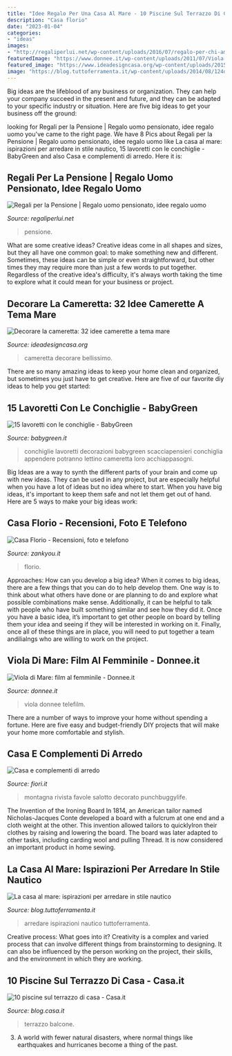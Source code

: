 ```yaml
---
title: "Idee Regalo Per Una Casa Al Mare - 10 Piscine Sul Terrazzo Di Casa"
description: "Casa florio"
date: "2023-01-04"
categories:
- "ideas"
images:
- "http://regaliperlui.net/wp-content/uploads/2016/07/regalo-per-chi-ama-il-vino-idee-regalo-per-lui-vino-regalo-divertente-per-lui-260x207.jpg"
featuredImage: "https://www.donnee.it/wp-content/uploads/2011/07/Viola-di-Mare-766x642.jpg"
featured_image: "https://www.ideadesigncasa.org/wp-content/uploads/2015/09/cameretta-bimbi-decorazione-mare.jpg"
image: "https://blog.tuttoferramenta.it/wp-content/uploads/2014/08/124d9d06d8235fb66e4555c9a9007a2a.jpg"
---
```



Big ideas are the lifeblood of any business or organization. They can help your company succeed in the present and future, and they can be adapted to your specific industry or situation. Here are five big ideas to get your business off the ground: 

	

		
looking for Regali per la Pensione | Regalo uomo pensionato, idee regalo uomo you've came to the right page. We have 8 Pics about Regali per la Pensione | Regalo uomo pensionato, idee regalo uomo like La casa al mare: ispirazioni per arredare in stile nautico, 15 lavoretti con le conchiglie - BabyGreen and also Casa e complementi di arredo. Here it is:
		
    
## Regali Per La Pensione | Regalo Uomo Pensionato, Idee Regalo Uomo

<img loading=lazy src="http://regaliperlui.net/wp-content/uploads/2016/07/regalo-per-chi-ama-il-vino-idee-regalo-per-lui-vino-regalo-divertente-per-lui-260x207.jpg" onerror="this.onerror=null;this.src='https://tse2.mm.bing.net/th?id=OIP.cd4aqXEDxn_5uzOIPwuG0AAAAA&amp;pid=15.1';" alt="Regali per la Pensione | Regalo uomo pensionato, idee regalo uomo">

_Source: regaliperlui.net_

>pensione. 

	

What are some creative ideas?
Creative ideas come in all shapes and sizes, but they all have one common goal: to make something new and different. Sometimes, these ideas can be simple or even straightforward, but other times they may require more than just a few words to put together. Regardless of the creative idea's difficulty, it's always worth taking the time to explore what it could mean for your business or project.

    
## Decorare La Cameretta: 32 Idee Camerette A Tema Mare

<img loading=lazy src="https://www.ideadesigncasa.org/wp-content/uploads/2015/09/cameretta-bimbi-decorazione-mare.jpg" onerror="this.onerror=null;this.src='https://tse1.mm.bing.net/th?id=OIP.UZ2Ioe4jIY4AoPyhuamodwHaJD&amp;pid=15.1';" alt="Decorare la cameretta: 32 idee camerette a tema mare">

_Source: ideadesigncasa.org_

>cameretta decorare bellissimo. 

	

There are so many amazing ideas to keep your home clean and organized, but sometimes you just have to get creative. Here are five of our favorite diy ideas to help you get started: 

    
## 15 Lavoretti Con Le Conchiglie - BabyGreen

<img loading=lazy src="http://www.babygreen.it/wp-content/uploads/2015/06/decorazione-con-conchiglie.jpg" onerror="this.onerror=null;this.src='https://tse2.mm.bing.net/th?id=OIP.IqOnNXIbQHNrG75rrx6lDwHaLH&amp;pid=15.1';" alt="15 lavoretti con le conchiglie - BabyGreen">

_Source: babygreen.it_

>conchiglie lavoretti decorazioni babygreen scacciapensieri conchiglia appendere potranno lettino cameretta loro acchiappasogni. 

	

Big Ideas are a way to synth the different parts of your brain and come up with new ideas. They can be used in any project, but are especially helpful when you have a lot of ideas but no idea where to start. When you have big ideas, it's important to keep them safe and not let them get out of hand. Here are 5 ways to make your big ideas work: 

    
## Casa Florio - Recensioni, Foto E Telefono

<img loading=lazy src="https://asset3.zankyou.com/images/card-main/925/a86f/550/475/w/351430/-/1536225556.jpg" onerror="this.onerror=null;this.src='https://tse3.mm.bing.net/th?id=OIP.k7hgQBuQhdqOrbdLSyaCUwHaGZ&amp;pid=15.1';" alt="Casa Florio - Recensioni, foto e telefono">

_Source: zankyou.it_

>florio. 

	

Approaches: How can you develop a big idea?
When it comes to big ideas, there are a few things that you can do to help develop them. One way is to think about what others have done or are planning to do and explore what possible combinations make sense. Additionally, it can be helpful to talk with people who have built something similar and see how they did it. Once you have a basic idea, it’s important to get other people on board by telling them your idea and seeing if they will be interested in working on it. Finally, once all of these things are in place, you will need to put together a team andilialngs who are willing to work on the project.

    
## Viola Di Mare: Film Al Femminile - Donnee.it

<img loading=lazy src="https://www.donnee.it/wp-content/uploads/2011/07/Viola-di-Mare-766x642.jpg" onerror="this.onerror=null;this.src='https://tse1.mm.bing.net/th?id=OIP.Gvp5P2rv4nLFwQBW2GWG6gHaGN&amp;pid=15.1';" alt="Viola di Mare: film al femminile - Donnee.it">

_Source: donnee.it_

>viola donnee telefilm. 

	

There are a number of ways to improve your home without spending a fortune. Here are five easy and budget-friendly DIY projects that will make your home more comfortable and stylish.

    
## Casa E Complementi Di Arredo

<img loading=lazy src="https://www.fiori.it/images/casa.jpg" onerror="this.onerror=null;this.src='https://tse4.mm.bing.net/th?id=OIP.gcxvEEFd0m5voLj5C_XjtQHaE8&amp;pid=15.1';" alt="Casa e complementi di arredo">

_Source: fiori.it_

>montagna rivista favole salotto decorato punchbuggylife. 

	

The Invention of the Ironing Board
In 1814, an American tailor named Nicholas-Jacques Conte developed a board with a fulcrum at one end and a cloth weight at the other. This invention allowed tailors to quicklyIron their clothes by raising and lowering the board. The board was later adapted to other tasks, including carding wool and pulling Thread. It is now considered an important product in home sewing.

    
## La Casa Al Mare: Ispirazioni Per Arredare In Stile Nautico

<img loading=lazy src="https://blog.tuttoferramenta.it/wp-content/uploads/2014/08/124d9d06d8235fb66e4555c9a9007a2a.jpg" onerror="this.onerror=null;this.src='https://tse1.mm.bing.net/th?id=OIP.10yjuLmfDrW0RvPYEcak1wHaJ5&amp;pid=15.1';" alt="La casa al mare: ispirazioni per arredare in stile nautico">

_Source: blog.tuttoferramenta.it_

>arredare ispirazioni nautico tuttoferramenta. 

	

Creative process: What goes into it?
Creativity is a complex and varied process that can involve different things from brainstorming to designing. It can also be influenced by the person working on the project, their skills, and the environment in which they are working.

    
## 10 Piscine Sul Terrazzo Di Casa - Casa.it

<img loading=lazy src="http://i2.au.reastatic.net/home-ideas/raw/9f88a8aa6239862e99f027bb01af7854afd5eacd63e4d786d3b1d832a9d0ba6d/outdoor+living+areas.jpg" onerror="this.onerror=null;this.src='https://tse4.mm.bing.net/th?id=OIP.TezQBNnSeWQmDij-m5PzEgHaFj&amp;pid=15.1';" alt="10 piscine sul terrazzo di casa - Casa.it">

_Source: blog.casa.it_

>terrazzo balcone. 

	

3. A world with fewer natural disasters, where normal things like earthquakes and hurricanes become a thing of the past. 


